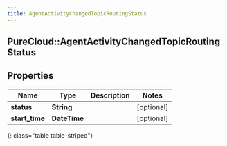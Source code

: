 ```yaml
---
title: AgentActivityChangedTopicRoutingStatus
---
```

## PureCloud::AgentActivityChangedTopicRoutingStatus

## Properties

|Name | Type | Description | Notes|
|------------ | ------------- | ------------- | -------------|
| **status** | **String** |  | [optional] |
| **start_time** | **DateTime** |  | [optional] |
{: class="table table-striped"}


